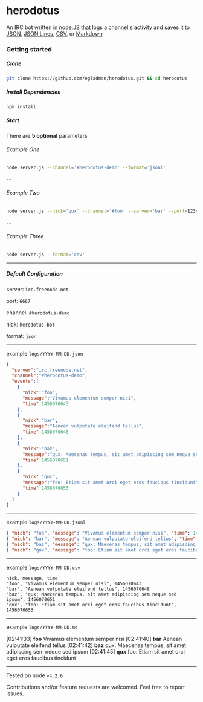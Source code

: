 # herodotus
An IRC bot written in node.JS that logs a channel's activity and saves it to [JSON](http://json.org/), [JSON Lines](http://jsonlines.org/), [CSV](https://en.wikipedia.org/wiki/Comma-separated_values), or [Markdown](https://daringfireball.net/projects/markdown/)

### Getting started

##### Clone
```bash
git clone https://github.com/egladman/herodotus.git && cd herodotus
```
##### Install Dependencies
```bash
npm install
```



##### Start

There are **5 optional** parameters

###### Example One

```bash
node server.js --channel='#herodotus-demo' --format='jsonl'
```

--

###### Example Two

```bash
node server.js --nick='qux' --channel='#foo' --server='bar' --port=1234 --format='md'
```

--

###### Example Three

```bash
node server.js --format='csv'
```

---

##### Default Configuration

server: `irc.freenode.net`

port: `6667`

channel: `#herodotus-demo`

nick: `herodotus-bot`

format: `json`


---


example `logs/YYYY-MM-DD.json`

```json
{  
  "server":"irc.freenode.net",
  "channel":"#herodotus-demo",
  "events":[  
    {  
      "nick":"foo",
      "message":"Vivamus elementum semper nisi",
      "time":1456070643
    },
    {  
      "nick":"bar",
      "message":"Aenean vulputate eleifend tellus",
      "time":1456070648
    },
    {  
      "nick":"baz",
      "message":"qux: Maecenas tempus, sit amet adipiscing sem neque sed ipsum",
      "time":1456070651
    },
    {  
      "nick":"qux",
      "message":"foo: Etiam sit amet orci eget eros faucibus tincidunt",
      "time":1456070653
    }
  ]
}
```

---


example `logs/YYYY-MM-DD.jsonl`

```json
{ "nick": "foo", "message": "Vivamus elementum semper nisi", "time": 1456070643 }
{ "nick": "bar", "message": "Aenean vulputate eleifend tellus", "time": 1456070648 }
{ "nick": "baz", "message": "qux: Maecenas tempus, sit amet adipiscing sem neque sed ipsum", "time": 1456070651 }
{ "nick": "qux", "message": "foo: Etiam sit amet orci eget eros faucibus tincidunt", "time": 1456070653 }
```

---


example `logs/YYYY-MM-DD.csv`

```csv
nick, message, time
"foo", "Vivamus elementum semper nisi", 1456070643
"bar", "Aenean vulputate eleifend tellus", 1456070648
"baz", "qux: Maecenas tempus, sit amet adipiscing sem neque sed ipsum", 1456070651
"qux", "foo: Etiam sit amet orci eget eros faucibus tincidunt", 1456070653

```


---


example `logs/YYYY-MM-DD.md`

[02:41:33] **foo** Vivamus elementum semper nisi
[02:41:40] **bar** Aenean vulputate eleifend tellus
[02:41:42] **baz** qux: Maecenas tempus, sit amet adipiscing sem neque sed ipsum
[02:41:45] **qux** foo: Etiam sit amet orci eget eros faucibus tincidunt


---
Tested on node `v4.2.6`

Contributions and/or feature requests are welcomed. Feel free to report issues.
